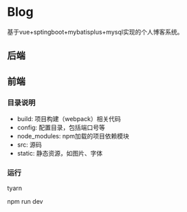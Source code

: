 # Blog
基于vue+sptingboot+mybatisplus+mysql实现的个人博客系统。

## 后端

## 前端
### 目录说明
- build: 项目构建（webpack）相关代码
- config: 配置目录，包括端口号等
- node_modules: npm加载的项目依赖模块
- src: 源码
- static: 静态资源，如图片、字体

### 运行
tyarn

npm run dev
